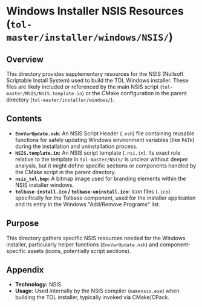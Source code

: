 # Windows Installer NSIS Resources (`tol-master/installer/windows/NSIS/`)

## Overview

This directory provides supplementary resources for the NSIS (Nullsoft Scriptable Install System) used to build the TOL Windows installer. These files are likely included or referenced by the main NSIS script (`tol-master/NSIS/NSIS.template.in`) or the CMake configuration in the parent directory (`tol-master/installer/windows/`).

## Contents

- **`EnvVarUpdate.nsh`:** An NSIS Script Header (`.nsh`) file containing reusable functions for safely updating Windows environment variables (like `PATH`) during the installation and uninstallation process.
- **`NSIS.template.in`:** An NSIS script template (`.nsi.in`). Its exact role relative to the template in `tol-master/NSIS/` is unclear without deeper analysis, but it might define specific sections or components handled by the CMake script in the parent directory.
- **`nsis_tol.bmp`:** A bitmap image used for branding elements within the NSIS installer windows.
- **`tolbase-install.ico` / `tolbase-uninstall.ico`:** Icon files (`.ico`) specifically for the Tolbase component, used for the installer application and its entry in the Windows "Add/Remove Programs" list.

## Purpose

This directory gathers specific NSIS resources needed for the Windows installer, particularly helper functions (`EnvVarUpdate.nsh`) and component-specific assets (icons, potentially script sections).

## Appendix

- **Technology:** NSIS.
- **Usage:** Used internally by the NSIS compiler (`makensis.exe`) when building the TOL installer, typically invoked via CMake/CPack. 